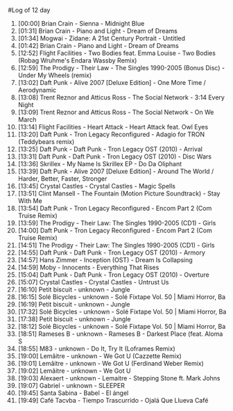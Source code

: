#Log of 12 day

1. [00:00] Brian Crain - Sienna - Midnight Blue
1. [01:31] Brian Crain - Piano and Light - Dream of Dreams
1. [01:34] Mogwai - Zidane: A 21st Century Portrait - Untitled
1. [01:42] Brian Crain - Piano and Light - Dream of Dreams
1. [12:52] Flight Facilities - Two Bodies feat. Emma Louise - Two Bodies (Robag Wruhme's Endara Wassby Remix)
1. [12:59] The Prodigy - Their Law - The Singles 1990-2005 (Bonus Disc) - Under My Wheels (remix)
1. [13:02] Daft Punk - Alive 2007 [Deluxe Edition] - One More Time / Aerodynamic
1. [13:08] Trent Reznor and Atticus Ross - The Social Network - 3:14 Every Night
1. [13:09] Trent Reznor and Atticus Ross - The Social Network - On We March
1. [13:14] Flight Facilities - Heart Attack - Heart Attack feat. Owl Eyes
1. [13:20] Daft Punk - Tron Legacy Reconfigured - Adagio for TRON (Teddybears remix)
1. [13:25] Daft Punk - Daft Punk - Tron Legacy OST (2010) - Arrival
1. [13:31] Daft Punk - Daft Punk - Tron Legacy OST (2010) - Disc Wars
1. [13:36] Skrillex - My Name Is Skrillex EP - Do Da Oliphant
1. [13:39] Daft Punk - Alive 2007 [Deluxe Edition] - Around The World / Harder, Better, Faster, Stronger
1. [13:45] Crystal Castles - Crystal Castles - Magic Spells
1. [13:51] Clint Mansell - The Fountain (Motion Picture Soundtrack) - Stay With Me
1. [13:54] Daft Punk - Tron Legacy Reconfigured - Encom Part 2 (Com Truise Remix)
1. [13:59] The Prodigy - Their Law: The Singles 1990-2005 (CD1) - Girls
1. [14:00] Daft Punk - Tron Legacy Reconfigured - Encom Part 2 (Com Truise Remix)
1. [14:51] The Prodigy - Their Law: The Singles 1990-2005 (CD1) - Girls
1. [14:55] Daft Punk - Daft Punk - Tron Legacy OST (2010) - Armory
1. [14:57] Hans Zimmer - Inception (OST) - Dream Is Collapsing
1. [14:59] Moby - Innocents - Everything That Rises
1. [15:04] Daft Punk - Daft Punk - Tron Legacy OST (2010) - Overture
1. [15:07] Crystal Castles - Crystal Castles - Untrust Us
1. [16:10] Petit biscuit - unknown - Jungle
1. [16:15] Solé Bicycles - unknown - Solé Fixtape Vol. 50 | Miami Horror, Ba
1. [16:19] Petit biscuit - unknown - Jungle
1. [17:32] Solé Bicycles - unknown - Solé Fixtape Vol. 50 | Miami Horror, Ba
1. [17:38] Petit biscuit - unknown - Jungle
1. [18:12] Solé Bicycles - unknown - Solé Fixtape Vol. 50 | Miami Horror, Ba
1. [18:51] Rameses B - unknown - Rameses B - Darkest Place (feat. Aloma S
1. [18:55] M83 - unknown - Do It, Try It (Loframes Remix)
1. [19:00] Lemâitre - unknown - We Got U (Cazzette Remix)
1. [19:01] Lemâitre - unknown - We Got U (Ferdinand Weber Remix)
1. [19:02] Lemâitre - unknown - We Got U
1. [19:03] Alexaert - unknown - Lemaitre - Stepping Stone ft. Mark Johns
1. [19:07] Gabriel - unknown - SLEEPER
1. [19:45] Santa Sabina - Babel - El ángel
1. [19:49] Café Tacvba - Tiempo Trascurrido - Ojalá Que Llueva Café
